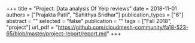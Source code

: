 +++
title = "Project: Data analysis Of Yelp reviews"
date = 2018-11-01
authors = ["Prajakta Patil", "Sahithya Sridhar"]
publication_types = ["6"]
abstract = ""
selected = "false"
publication = ""
tags = ["Fall 2018", "project"]
url_pdf = "https://github.com/cloudmesh-community/fa18-523-65/blob/master/project-report/report.md"
+++

